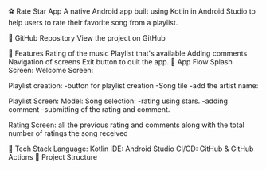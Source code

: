 ⚽ Rate Star App
A native Android app built using Kotlin in Android Studio to help users to rate their favorite song from a playlist.

🔗 GitHub Repository
View the project on GitHub


📱 Features
Rating of the music Playlist that's available 
Adding comments 
Navigation of screens 
Exit button to quit the app.
🧠 App Flow
Splash Screen:
Welcome Screen:

Playlist creation:
-button for playlist creation 
-Song tile
-add the artist name:


Playlist Screen:
Model: Song selection: 
-rating using stars.
-adding comment
-submitting of the rating and comment.

Rating Screen:
all the previous rating and comments along with the total number of ratings the song received 


🔧 Tech Stack
Language: Kotlin
IDE: Android Studio
CI/CD: GitHub & GitHub Actions
📁 Project Structure